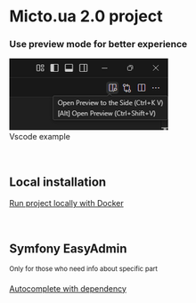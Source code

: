 # Micto.ua 2.0 project

### Use preview mode for better experience
![alt text](doc/image.png)<br>Vscode example

<br/>

## Local installation

[Run project locally with Docker](doc/run_project.md)

<br/>

## Symfony EasyAdmin
<sup>Only for those who need info about specific part</sup>

[Autocomplete with dependency](doc/ac_with_dependency.md)
